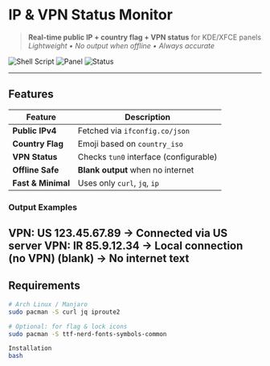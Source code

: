 # IP & VPN Status Monitor

> **Real-time public IP + country flag + VPN status** for KDE/XFCE panels  
> *Lightweight • No output when offline • Always accurate*

![Shell Script](https://img.shields.io/badge/script-bash-orange) ![Panel](https://img.shields.io/badge/panel-KDE%20%7C%20XFCE-blue) ![Status](https://img.shields.io/badge/status-online-brightgreen)

---

## Features

| Feature | Description |
|--------|-------------|
| **Public IPv4** | Fetched via `ifconfig.co/json` |
| **Country Flag** | Emoji based on `country_iso` |
| **VPN Status** | Checks `tun0` interface (configurable) |
| **Offline Safe** | **Blank output** when no internet |
| **Fast & Minimal** | Uses only `curl`, `jq`, `ip` |

### Output Examples
VPN: US 123.45.67.89     → Connected via US server
VPN: IR 85.9.12.34       → Local connection (no VPN)
(blank)                  → No internet
text
---

## Requirements

```bash
# Arch Linux / Manjaro
sudo pacman -S curl jq iproute2

# Optional: for flag & lock icons
sudo pacman -S ttf-nerd-fonts-symbols-common

Installation
bash
